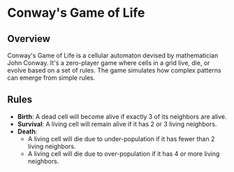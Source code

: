 # Conway's Game of Life

## Overview

Conway's Game of Life is a cellular automaton devised by mathematician John Conway. It's a zero-player game where cells in a grid live, die, or evolve based on a set of rules. The game simulates how complex patterns can emerge from simple rules.

## Rules

- **Birth**: A dead cell will become alive if exactly 3 of its neighbors are alive.
- **Survival**: A living cell will remain alive if it has 2 or 3 living neighbors.
- **Death**:
  - A living cell will die due to under-population if it has fewer than 2 living neighbors.
  - A living cell will die due to over-population if it has 4 or more living neighbors.

